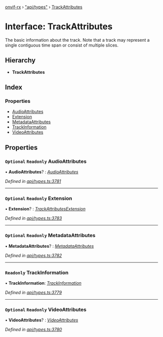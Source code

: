 [onvif-rx](../README.md) › ["api/types"](../modules/_api_types_.md) › [TrackAttributes](_api_types_.trackattributes.md)

# Interface: TrackAttributes

The basic information about the track. Note that a track may represent a single contiguous time span or consist of multiple slices.

## Hierarchy

* **TrackAttributes**

## Index

### Properties

* [AudioAttributes](_api_types_.trackattributes.md#optional-readonly-audioattributes)
* [Extension](_api_types_.trackattributes.md#optional-readonly-extension)
* [MetadataAttributes](_api_types_.trackattributes.md#optional-readonly-metadataattributes)
* [TrackInformation](_api_types_.trackattributes.md#readonly-trackinformation)
* [VideoAttributes](_api_types_.trackattributes.md#optional-readonly-videoattributes)

## Properties

### `Optional` `Readonly` AudioAttributes

• **AudioAttributes**? : *[AudioAttributes](_api_types_.trackattributes.md#optional-readonly-audioattributes)*

*Defined in [api/types.ts:3781](https://github.com/patrickmichalina/onvif-rx/blob/3e9b152/src/api/types.ts#L3781)*

___

### `Optional` `Readonly` Extension

• **Extension**? : *[TrackAttributesExtension](_api_types_.trackattributesextension.md)*

*Defined in [api/types.ts:3783](https://github.com/patrickmichalina/onvif-rx/blob/3e9b152/src/api/types.ts#L3783)*

___

### `Optional` `Readonly` MetadataAttributes

• **MetadataAttributes**? : *[MetadataAttributes](_api_types_.trackattributes.md#optional-readonly-metadataattributes)*

*Defined in [api/types.ts:3782](https://github.com/patrickmichalina/onvif-rx/blob/3e9b152/src/api/types.ts#L3782)*

___

### `Readonly` TrackInformation

• **TrackInformation**: *[TrackInformation](_api_types_.trackinformation.md)*

*Defined in [api/types.ts:3779](https://github.com/patrickmichalina/onvif-rx/blob/3e9b152/src/api/types.ts#L3779)*

___

### `Optional` `Readonly` VideoAttributes

• **VideoAttributes**? : *[VideoAttributes](_api_types_.trackattributes.md#optional-readonly-videoattributes)*

*Defined in [api/types.ts:3780](https://github.com/patrickmichalina/onvif-rx/blob/3e9b152/src/api/types.ts#L3780)*
